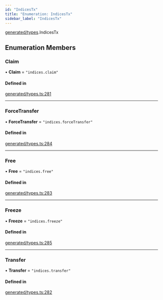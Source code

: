 ```yaml
---
id: "IndicesTx"
title: "Enumeration: IndicesTx"
sidebar_label: "IndicesTx"
---
```


[generated/types](../../../../modules/Generated/Types/Types.md).IndicesTx

## Enumeration Members

### Claim

• **Claim** = ``"indices.claim"``

#### Defined in

[generated/types.ts:281](https://github.com/PolymeshAssociation/polymesh-sdk/blob/d4e2c127f/src/generated/types.ts#L281)

___

### ForceTransfer

• **ForceTransfer** = ``"indices.forceTransfer"``

#### Defined in

[generated/types.ts:284](https://github.com/PolymeshAssociation/polymesh-sdk/blob/d4e2c127f/src/generated/types.ts#L284)

___

### Free

• **Free** = ``"indices.free"``

#### Defined in

[generated/types.ts:283](https://github.com/PolymeshAssociation/polymesh-sdk/blob/d4e2c127f/src/generated/types.ts#L283)

___

### Freeze

• **Freeze** = ``"indices.freeze"``

#### Defined in

[generated/types.ts:285](https://github.com/PolymeshAssociation/polymesh-sdk/blob/d4e2c127f/src/generated/types.ts#L285)

___

### Transfer

• **Transfer** = ``"indices.transfer"``

#### Defined in

[generated/types.ts:282](https://github.com/PolymeshAssociation/polymesh-sdk/blob/d4e2c127f/src/generated/types.ts#L282)
